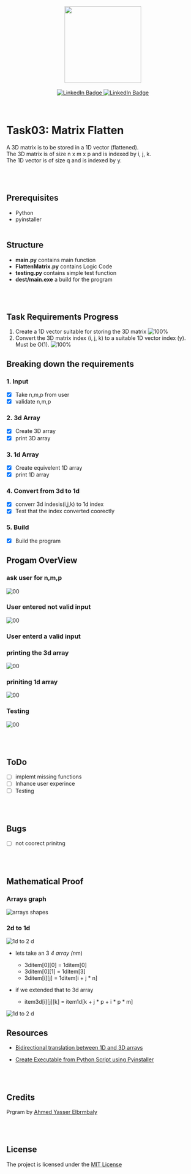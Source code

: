 <div id="header" align="center">
  <img src="https://i.stack.imgur.com/70IaS.gif" width="200"/>
</div>

<br>
<div id="badges" align="center">
 <a href="#">
    <img src="https://img.shields.io/badge/python-version?style=for-the-badge&logo=python&logoColor=white" alt="LinkedIn Badge"/>
  </a>
  <a href="https://www.linkedin.com/in/ahmed-yasser-elbrmbaly/">
    <img src="https://img.shields.io/badge/LinkedIn-blue?style=for-the-badge&logo=linkedin&logoColor=white" alt="LinkedIn Badge"/>
  </a>
  
</div>
<br><br>

# Task03: Matrix Flatten

A 3D matrix is to be stored in a 1D vector (flattened). \
The 3D matrix is of size n x m x p and is indexed by i, j, k. \
The 1D vector is of size q and is indexed by y.

<br><br>

## Prerequisites

* Python
* pyinstaller
<br><br>

## Structure

* **main.py** contains main function
* **FlattenMatrix.py** contains Logic Code
* **testing.py** contains simple test function
* **dest/main.exe** a build for the program

<br><br>

## Task Requirements Progress

1. Create a 1D vector suitable for storing the 3D matrix
![100%](https://progress-bar.dev/100/)
2. Convert the 3D matrix index (i, j, k) to a suitable 1D vector index (y). Must be O(1).
![100%](https://progress-bar.dev/100/)

## Breaking down the requirements

### 1. Input

* [x] Take n,m,p from user
* [x] validate n,m,p

### 2. 3d Array

* [x] Create 3D array
* [x] print 3D array

### 3. 1d Array

* [x] Create equivelent 1D array
* [x] print 1D array

### 4. Convert from 3d to 1d

* [x] converr 3d indesis(i,j,k) to 1d index
* [x] Test that the index converted coorectly

### 5. Build

* [x] Build the program

## Progam OverView

### ask user for n,m,p

![00](https://github.com/ahmedelbrmbaly/FlattenMatrix/blob/main/snapshots/0.png)

### User entered not valid input

![00](<https://github.com/ahmedelbrmbaly/FlattenMatrix/blob/main/snapshots/01.png>)

### User enterd a valid input

### printing the 3d array

![00](https://github.com/ahmedelbrmbaly/FlattenMatrix/blob/main/snapshots/03.png)

### priniting 1d array

![00](https://github.com/ahmedelbrmbaly/FlattenMatrix/blob/main/snapshots/03.png)

### Testing

![00](https://github.com/ahmedelbrmbaly/FlattenMatrix/blob/main/snapshots/04.png)

<br><br>

## ToDo

* [ ] implemt missing functions
* [ ] Inhance user experince
* [ ] Testing

<br><br>

## Bugs

* [ ] not coorect prinitng

<br><br>

## Mathematical Proof

### Arrays graph

![arrays shapes](https://miro.medium.com/max/1200/1*X0Dg7QfSYtWhSAu-afi8-g.png)

### 2d to 1d

![1d to 2 d](https://miro.medium.com/max/1400/1*JPp9-XDNu-uadT1amErfow.png)

* lets take an 3 *4 array (n*m)
  * 3ditem[0][0] = 1ditem[0]
  * 3ditem[0][1] = 1ditem[3]
  * 3ditem[i][j] = 1ditem[i + j * n]

* if we extended that to 3d array
  * item3d[i][j][k] = item1d[k + j * p + i * p * m]

![1d to 2 d](https://www.researchgate.net/profile/Jose-Cano-6/publication/327070011/figure/fig2/AS:660549306175489@1534498635429/3D-input-to-1D-array-row-by-row-transformation.png)

## Resources

* [Bidirectional translation between 1D and 3D arrays](https://coderwall.com/p/fzni3g/bidirectional-translation-between-1d-and-3d-arrays)

* [Create Executable from Python Script using Pyinstaller](https://datatofish.com/executable-pyinstaller/)

<br><br>

## Credits

Prgram by [Ahmed Yasser Elbrmbaly](https://www.linkedin.com/in/ahmed-yasser-elbrmbaly/)

<br><br>

## License

The project is licensed under the [MIT License](https://en.wikipedia.org/wiki/MIT_License)

